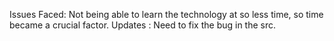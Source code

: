 Issues Faced: Not being able to learn the technology at so less time, so time became a crucial factor. 
Updates : Need to fix the bug in the src.
